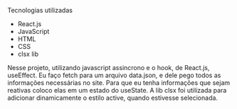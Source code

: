 Tecnologias utilizadas
  - React.js
  - JavaScript
  - HTML
  - CSS
  - clsx lib
  
  Nesse projeto, utilizando javascript assincrono e o hook, de React.js, useEffect. Eu faço fetch para um arquivo data.json, e dele pego todos as informações necessárias no site. Para que eu tenha informações que sejam reativas coloco elas em um estado do useState. A lib clsx foi utilizada para adicionar dinamicamente o estilo active, quando estivesse selecionada.

